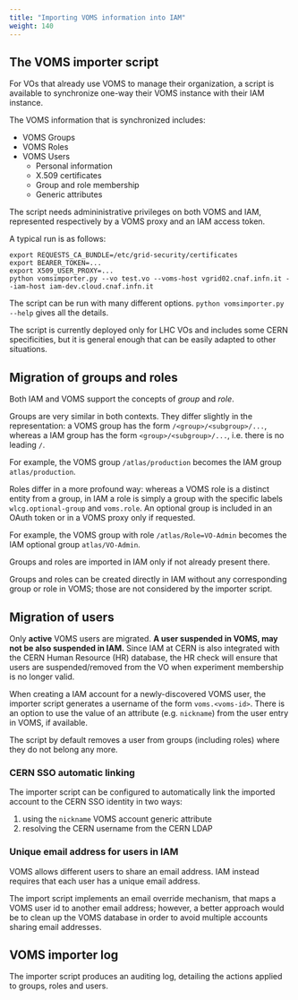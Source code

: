 ```yaml
---
title: "Importing VOMS information into IAM"
weight: 140
---
```


## The VOMS importer script

For VOs that already use VOMS to manage their organization, a script is
available to synchronize one-way their VOMS instance with their IAM instance.

The VOMS information that is synchronized includes:

* VOMS Groups
* VOMS Roles
* VOMS Users
  * Personal information
  * X.509 certificates
  * Group and role membership
  * Generic attributes

The script needs admininistrative privileges on both VOMS and IAM, represented
respectively by a VOMS proxy and an IAM access token.

A typical run is as follows:

```shell
export REQUESTS_CA_BUNDLE=/etc/grid-security/certificates
export BEARER_TOKEN=...
export X509_USER_PROXY=...
python vomsimporter.py --vo test.vo --voms-host vgrid02.cnaf.infn.it --iam-host iam-dev.cloud.cnaf.infn.it
```

The script can be run with many different options. `python vomsimporter.py
--help` gives all the details.

The script is currently deployed only for LHC VOs and includes some CERN
specificities, but it is general enough that can be easily adapted to other
situations.

## Migration of groups and roles

Both IAM and VOMS support the concepts of _group_ and _role_.

Groups are very similar in both contexts. They differ slightly in the
representation: a VOMS group has the form `/<group>/<subgroup>/...`, whereas a
IAM group has the form `<group>/<subgroup>/...`, i.e. there is no leading `/`.

For example, the VOMS group `/atlas/production` becomes the IAM group
`atlas/production`.

Roles differ in a more profound way: whereas a VOMS role is a distinct entity
from a group, in IAM a role is simply a group with the specific labels
`wlcg.optional-group` and `voms.role`. An optional group is included in an OAuth
token or in a VOMS proxy only if requested.

For example, the VOMS group with role `/atlas/Role=VO-Admin` becomes the IAM
optional group `atlas/VO-Admin`.

Groups and roles are imported in IAM only if not already present there.

Groups and roles can be created directly in IAM without any corresponding group
or role in VOMS; those are not considered by the importer script.

## Migration of users

Only **active** VOMS users are migrated. **A user suspended in VOMS, may not be
also suspended in IAM.** Since IAM at CERN is also integrated with the CERN
Human Resource (HR) database, the HR check will ensure that users are
suspended/removed from the VO when experiment membership is no longer valid.

When creating a IAM account for a newly-discovered VOMS user, the importer
script generates a username of the form `voms.<voms-id>`. There is an option to
use the value of an attribute (e.g. `nickname`) from the user entry in VOMS, if
available.

The script by default removes a user from groups (including roles) where they do
not belong any more.

### CERN SSO automatic linking

The importer script can be configured to automatically link the imported account
to the CERN SSO identity in two ways:

1. using the `nickname` VOMS account generic attribute
2. resolving the CERN username from the CERN LDAP

### Unique email address for users in IAM

VOMS allows different users to share an email address. IAM instead requires that
each user has a unique email address.

The import script implements an email override mechanism, that maps a VOMS user
id to another email address; however, a better approach would be to clean up the
VOMS database in order to avoid multiple accounts sharing email addresses.

## VOMS importer log

The importer script produces an auditing log, detailing the actions applied to
groups, roles and users.
